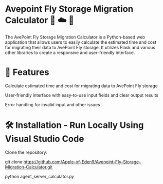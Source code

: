 # Avepoint Fly Storage Migration Calculator :file_folder: :cloud: :arrows_counterclockwise:

The AvePoint Fly Storage Migration Calculator is a Python-based web application that allows users to easily calculate the estimated time and cost for migrating their data to AvePoint Fly storage. It utilizes Flask and various other libraries to create a responsive and user-friendly interface.

# 🚀 Features

Calculate estimated time and cost for migrating data to AvePoint Fly storage

User-friendly interface with easy-to-use input fields and clear output results

Error handling for invalid input and other issues

# 🛠️ Installation - Run Locally Using Visual Studio Code

Clone the repository:

git clone https://github.com/Apple-of-Eden9/Avepoint-Fly-Storage-Migration-Calculator.git

python agent_server_calculator.py
